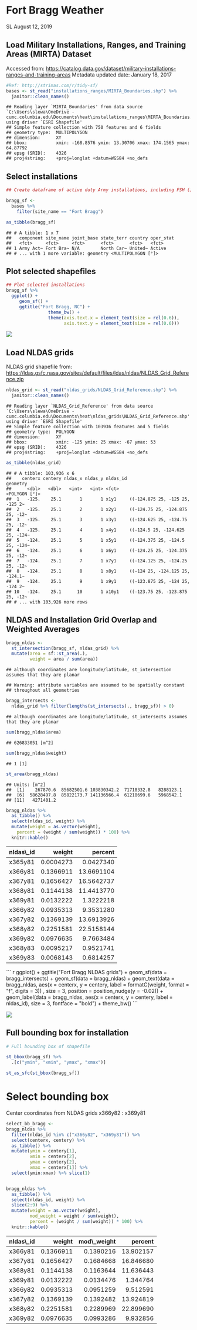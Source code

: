 Fort Bragg Weather
================
SL
August 12, 2019

Load Military Installations, Ranges, and Training Areas (MIRTA) Dataset
-----------------------------------------------------------------------

Accessed from: <https://catalog.data.gov/dataset/military-installations-ranges-and-training-areas> Metadata updated date: January 18, 2017

``` r
#Ref: http://strimas.com/r/tidy-sf/
bases <- st_read("installations_ranges/MIRTA_Boundaries.shp") %>% 
  janitor::clean_names()
```

    ## Reading layer `MIRTA_Boundaries' from data source `C:\Users\slewa\OneDrive - cumc.columbia.edu\Documents\heat\installations_ranges\MIRTA_Boundaries.shp' using driver `ESRI Shapefile'
    ## Simple feature collection with 750 features and 6 fields
    ## geometry type:  MULTIPOLYGON
    ## dimension:      XY
    ## bbox:           xmin: -168.8576 ymin: 13.30706 xmax: 174.1565 ymax: 64.87792
    ## epsg (SRID):    4326
    ## proj4string:    +proj=longlat +datum=WGS84 +no_defs

Select installations
--------------------

``` r
## Create dataframe of active duty Army installations, including FSH (JBSA) and single Fort Benning row 

bragg_sf <-
  bases %>%
    filter(site_name == "Fort Bragg")

as_tibble(bragg_sf)
```

    ## # A tibble: 1 x 7
    ##   component site_name joint_base state_terr country oper_stat
    ##   <fct>     <fct>     <fct>      <fct>      <fct>   <fct>    
    ## 1 Army Act~ Fort Bra~ N/A        North Car~ United~ Active   
    ## # ... with 1 more variable: geometry <MULTIPOLYGON [°]>

Plot selected shapefiles
------------------------

``` r
## Plot selected installations
bragg_sf %>% 
  ggplot() +
     geom_sf() +
     ggtitle("Fort Bragg, NC") +
                theme_bw() +
                theme(axis.text.x = element_text(size = rel(0.6)),
                      axis.text.y = element_text(size = rel(0.6))) 
```

![](bragg_files/figure-markdown_github/plot_selected_bases-1.png)

Load NLDAS grids
----------------

NLDAS grid shapefile from: <https://ldas.gsfc.nasa.gov/sites/default/files/ldas/nldas/NLDAS_Grid_Reference.zip>

``` r
nldas_grid <- st_read("nldas_grids/NLDAS_Grid_Reference.shp") %>% 
  janitor::clean_names()
```

    ## Reading layer `NLDAS_Grid_Reference' from data source `C:\Users\slewa\OneDrive - cumc.columbia.edu\Documents\heat\nldas_grids\NLDAS_Grid_Reference.shp' using driver `ESRI Shapefile'
    ## Simple feature collection with 103936 features and 5 fields
    ## geometry type:  POLYGON
    ## dimension:      XY
    ## bbox:           xmin: -125 ymin: 25 xmax: -67 ymax: 53
    ## epsg (SRID):    4326
    ## proj4string:    +proj=longlat +datum=WGS84 +no_defs

``` r
as_tibble(nldas_grid)
```

    ## # A tibble: 103,936 x 6
    ##    centerx centery nldas_x nldas_y nldas_id                        geometry
    ##      <dbl>   <dbl>   <int>   <int> <fct>                      <POLYGON [°]>
    ##  1   -125.    25.1       1       1 x1y1     ((-124.875 25, -125 25, -125 2~
    ##  2   -125.    25.1       2       1 x2y1     ((-124.75 25, -124.875 25, -12~
    ##  3   -125.    25.1       3       1 x3y1     ((-124.625 25, -124.75 25, -12~
    ##  4   -125.    25.1       4       1 x4y1     ((-124.5 25, -124.625 25, -124~
    ##  5   -124.    25.1       5       1 x5y1     ((-124.375 25, -124.5 25, -124~
    ##  6   -124.    25.1       6       1 x6y1     ((-124.25 25, -124.375 25, -12~
    ##  7   -124.    25.1       7       1 x7y1     ((-124.125 25, -124.25 25, -12~
    ##  8   -124.    25.1       8       1 x8y1     ((-124 25, -124.125 25, -124.1~
    ##  9   -124.    25.1       9       1 x9y1     ((-123.875 25, -124 25, -124 2~
    ## 10   -124.    25.1      10       1 x10y1    ((-123.75 25, -123.875 25, -12~
    ## # ... with 103,926 more rows

NLDAS and Installation Grid Overlap and Weighted Averages
---------------------------------------------------------

``` r
bragg_nldas <-
  st_intersection(bragg_sf, nldas_grid) %>% 
  mutate(area = sf::st_area(.),
         weight = area / sum(area))
```

    ## although coordinates are longitude/latitude, st_intersection assumes that they are planar

    ## Warning: attribute variables are assumed to be spatially constant
    ## throughout all geometries

``` r
bragg_intersects <-
  nldas_grid %>% filter(lengths(st_intersects(., bragg_sf)) > 0)
```

    ## although coordinates are longitude/latitude, st_intersects assumes that they are planar

``` r
sum(bragg_nldas$area)
```

    ## 626833051 [m^2]

``` r
sum(bragg_nldas$weight)
```

    ## 1 [1]

``` r
st_area(bragg_nldas) 
```

    ## Units: [m^2]
    ##  [1]    267870.6  85682501.6 103830342.2  71718332.8   8288123.1
    ##  [6]  58628497.8  85822173.7 141136566.4  61218699.6   5968542.1
    ## [11]   4271401.2

``` r
bragg_nldas %>% 
  as_tibble() %>% 
  select(nldas_id, weight) %>%
  mutate(weight = as.vector(weight),
    percent = (weight / sum(weight)) * 100) %>% 
  knitr::kable()
```

<table>
<thead>
<tr>
<th style="text-align:left;">
nldas\_id
</th>
<th style="text-align:right;">
weight
</th>
<th style="text-align:right;">
percent
</th>
</tr>
</thead>
<tbody>
<tr>
<td style="text-align:left;">
x365y81
</td>
<td style="text-align:right;">
0.0004273
</td>
<td style="text-align:right;">
0.0427340
</td>
</tr>
<tr>
<td style="text-align:left;">
x366y81
</td>
<td style="text-align:right;">
0.1366911
</td>
<td style="text-align:right;">
13.6691104
</td>
</tr>
<tr>
<td style="text-align:left;">
x367y81
</td>
<td style="text-align:right;">
0.1656427
</td>
<td style="text-align:right;">
16.5642737
</td>
</tr>
<tr>
<td style="text-align:left;">
x368y81
</td>
<td style="text-align:right;">
0.1144138
</td>
<td style="text-align:right;">
11.4413770
</td>
</tr>
<tr>
<td style="text-align:left;">
x369y81
</td>
<td style="text-align:right;">
0.0132222
</td>
<td style="text-align:right;">
1.3222218
</td>
</tr>
<tr>
<td style="text-align:left;">
x366y82
</td>
<td style="text-align:right;">
0.0935313
</td>
<td style="text-align:right;">
9.3531280
</td>
</tr>
<tr>
<td style="text-align:left;">
x367y82
</td>
<td style="text-align:right;">
0.1369139
</td>
<td style="text-align:right;">
13.6913926
</td>
</tr>
<tr>
<td style="text-align:left;">
x368y82
</td>
<td style="text-align:right;">
0.2251581
</td>
<td style="text-align:right;">
22.5158144
</td>
</tr>
<tr>
<td style="text-align:left;">
x369y82
</td>
<td style="text-align:right;">
0.0976635
</td>
<td style="text-align:right;">
9.7663484
</td>
</tr>
<tr>
<td style="text-align:left;">
x368y83
</td>
<td style="text-align:right;">
0.0095217
</td>
<td style="text-align:right;">
0.9521741
</td>
</tr>
<tr>
<td style="text-align:left;">
x369y83
</td>
<td style="text-align:right;">
0.0068143
</td>
<td style="text-align:right;">
0.6814257
</td>
</tr>
</tbody>
</table>
``` r
ggplot() + 
  ggtitle("Fort Bragg NLDAS grids") +
  geom_sf(data = bragg_intersects) +
  geom_sf(data = bragg_nldas) +
  geom_text(data = bragg_nldas, aes(x = centerx, y = centery, label =  formatC(weight, format = "f", digits = 3)) , size = 3, position = position_nudge(y = -0.02)) +
  geom_label(data = bragg_nldas, aes(x = centerx, y = centery, label = nldas_id), size = 3, fontface = "bold") +
  theme_bw()
```

![](bragg_files/figure-markdown_github/plot_nldas-1.png)

Full bounding box for installation
----------------------------------

``` r
# Full bounding box of shapefile

st_bbox(bragg_sf) %>% 
  .[c("ymin", "xmin", "ymax", "xmax")]

st_as_sfc(st_bbox(bragg_sf))
```

Select bounding box
===================

Center coordinates from NLDAS grids x366y82 : x369y81

``` r
select_bb_bragg <-
bragg_nldas %>% 
  filter(nldas_id %in% c("x366y82", "x369y81")) %>% 
  select(centerx, centery) %>% 
  as_tibble() %>% 
  mutate(ymin = centery[1],
         xmin = centerx[2],
         ymax = centery[2],
         xmax = centerx[1]) %>% 
  select(ymin:xmax) %>% slice(1)


bragg_nldas %>% 
  as_tibble() %>% 
  select(nldas_id, weight) %>%
  slice(2:9) %>% 
  mutate(weight = as.vector(weight),
         mod_weight = weight / sum(weight),
         percent = (weight / sum(weight)) * 100) %>% 
  knitr::kable()
```

<table>
<thead>
<tr>
<th style="text-align:left;">
nldas\_id
</th>
<th style="text-align:right;">
weight
</th>
<th style="text-align:right;">
mod\_weight
</th>
<th style="text-align:right;">
percent
</th>
</tr>
</thead>
<tbody>
<tr>
<td style="text-align:left;">
x366y81
</td>
<td style="text-align:right;">
0.1366911
</td>
<td style="text-align:right;">
0.1390216
</td>
<td style="text-align:right;">
13.902157
</td>
</tr>
<tr>
<td style="text-align:left;">
x367y81
</td>
<td style="text-align:right;">
0.1656427
</td>
<td style="text-align:right;">
0.1684668
</td>
<td style="text-align:right;">
16.846680
</td>
</tr>
<tr>
<td style="text-align:left;">
x368y81
</td>
<td style="text-align:right;">
0.1144138
</td>
<td style="text-align:right;">
0.1163644
</td>
<td style="text-align:right;">
11.636443
</td>
</tr>
<tr>
<td style="text-align:left;">
x369y81
</td>
<td style="text-align:right;">
0.0132222
</td>
<td style="text-align:right;">
0.0134476
</td>
<td style="text-align:right;">
1.344764
</td>
</tr>
<tr>
<td style="text-align:left;">
x366y82
</td>
<td style="text-align:right;">
0.0935313
</td>
<td style="text-align:right;">
0.0951259
</td>
<td style="text-align:right;">
9.512591
</td>
</tr>
<tr>
<td style="text-align:left;">
x367y82
</td>
<td style="text-align:right;">
0.1369139
</td>
<td style="text-align:right;">
0.1392482
</td>
<td style="text-align:right;">
13.924819
</td>
</tr>
<tr>
<td style="text-align:left;">
x368y82
</td>
<td style="text-align:right;">
0.2251581
</td>
<td style="text-align:right;">
0.2289969
</td>
<td style="text-align:right;">
22.899690
</td>
</tr>
<tr>
<td style="text-align:left;">
x369y82
</td>
<td style="text-align:right;">
0.0976635
</td>
<td style="text-align:right;">
0.0993286
</td>
<td style="text-align:right;">
9.932856
</td>
</tr>
</tbody>
</table>
